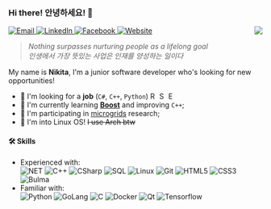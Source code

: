 ### Hi there! 안녕하세요! 👋
<img align="right" src="https://github.com/xtenzQ/xtenzQ/blob/master/readme.png" />
<p>
  <a target="_blank" href="mailto:me@rusetskii.dev" target="_blank">
    <img alt="Email" src="https://img.shields.io/badge/Email-46a2f1.svg?&style=flat-square&logo=Microsoft-Outlook&logoColor=white" />
  </a>
  <a target="_blank" href="https://www.linkedin.com/in/xtenzq/" target="_blank">
    <img alt="LinkedIn" src="https://img.shields.io/badge/LinkedIn-%2346a2f1.svg?&style=flat-square&logo=linkedin&logoColor=white" />
  </a>
  <a target="_blank" href="https://www.facebook.com/xtenzQ/" target="_blank">
    <img alt="Facebook" src="https://img.shields.io/badge/Facebook-46a2f1.svg?&style=flat-square&logo=facebook&logoColor=white" />
  </a> 
  <a target="_blank" href="https://rusetskii.dev/" target="_blank">
    <img alt="Website" src="https://img.shields.io/badge/Website-46a2f1.svg?&style=flat-square&logo=Google-Chrome&logoColor=white" />
  </a>
</p>

> *Nothing surpasses nurturing people as a lifelong goal<br>
>인생에서 가장 뜻있는 사업은 인재를 양성하는 일이다*

My name is **Nikita**, I'm a junior software developer who's looking for new opportunities!
- 🔭 I'm looking for a **job** (`C#`, `C++`, `Python`) <img title="Russia" alt="Russia" src="https://image.flaticon.com/icons/svg/323/323300.svg" width="14"/> <img title="South Korea" alt="South Korea" src="https://image.flaticon.com/icons/svg/197/197582.svg" width="14"/> <img title="Europe" alt="Europe" src="https://image.flaticon.com/icons/svg/323/323344.svg" width="14"/>
- 🌱 I'm currently learning **[Boost](https://www.boost.org/)** and improving `C++`;
- 🔬 I'm participating in <a href="https://en.wikipedia.org/wiki/Microgrid">microgrids</a> research;
- 🐧 I'm into Linux OS! ~~I use Arch btw~~

<h4>🛠 Skills</h4>
<ul>
<li>Experienced with:<br>
  <!-- primary -->
  <img alt="NET" src="https://img.shields.io/badge/-.NET-8e44ad?style=flat-square&logo=%2ENET&logoColor=white" />
  <img alt="C++" src="https://img.shields.io/badge/-C++-8e44ad?style=flat-square&logo=c%2B%2B&logoColor=white" /> 
  <img alt="CSharp" src="https://img.shields.io/badge/-C%23-8e44ad?style=flat-square&logo=c-sharp&logoColor=white" />
  <img alt="SQL" src="https://img.shields.io/badge/-SQL-f1c40f?style=flat-square&logo=mysql&logoColor=black&textColor=black" />
  <!-- other -->
  <img alt="Linux" src="https://img.shields.io/badge/-Linux-e67e22?style=flat-square&logo=linux&logoColor=black&textColor=black" />
  <img alt="Git" src="https://img.shields.io/badge/-Git-e67e22?style=flat-square&logo=git&logoColor=white" />
  <!-- web -->
  <img alt="HTML5" src="https://img.shields.io/badge/-HTML5-00D1B2?style=flat-square&logo=HTML5&logoColor=white" />
  <img alt="CSS3" src="https://img.shields.io/badge/-CSS3-00D1B2?style=flat-square&logo=CSS3&logoColor=white" />
  <img alt="Bulma" src="https://img.shields.io/badge/-Bulma-00D1B2?style=flat-square&logo=bulma&logoColor=white" />
</li>
<li>Familiar with:<br>
  <img alt="Python" src="https://img.shields.io/badge/-Python-2c3e50?style=flat-square&logo=python&logoColor=white" />
  <img alt="GoLang" src="https://img.shields.io/badge/-GoLang-2c3e50?style=flat-square&logo=go&logoColor=white" />
  <img alt="C" src="https://img.shields.io/badge/-C-2c3e50?style=flat-square&logo=c&logoColor=white" />
  <img alt="Docker" src="https://img.shields.io/badge/-Docker-46a2f1?style=flat-square&logo=docker&logoColor=white" />
  <img alt="Qt" src="https://img.shields.io/badge/-Qt-41CD52?style=flat-square&logo=Qt&logoColor=white" />
  <img alt="Tensorflow" src="https://img.shields.io/badge/-Tensorflow-FF6F00?style=flat-square&logo=tensorflow&logoColor=white" />
</li>
</ul>
<!--
**xtenzQ/xtenzQ** is a ✨ _special_ ✨ repository because its `README.md` (this file) appears on your GitHub profile.

Here are some ideas to get you started:

-  I’m currently working on ...
- 🌱 I’m currently learning ...
- 👯 I’m looking to collaborate on ...
- 🤔 I’m looking for help with ...
- 💬 Ask me about ...
- 📫 How to reach me: ...
- 😄 Pronouns: ...
- ⚡ Fun fact: ...
-->
